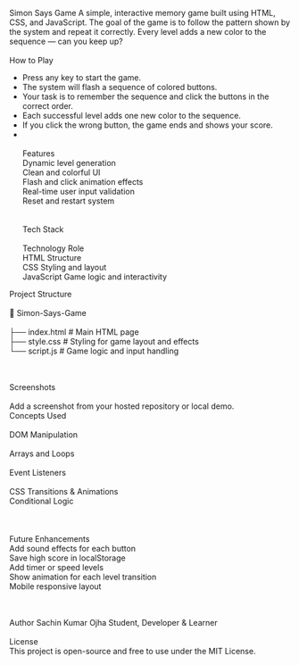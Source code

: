 Simon Says Game
A simple, interactive memory game built using HTML, CSS, and JavaScript. The goal of the game is to follow the pattern shown by the system and repeat it correctly. Every level adds a new color to the sequence — can you keep up?
<br><br>
How to Play
- Press any key to start the game.
- The system will flash a sequence of colored buttons.
- Your task is to remember the sequence and click the buttons in the correct order.
- Each successful level adds one new color to the sequence.
- If you click the wrong button, the game ends and shows your score.
- <br><br>
Features<br>
Dynamic level generation<br>
Clean and colorful UI<br>
Flash and click animation effects<br>
Real-time user input validation<br>
Reset and restart system<br>
<br><br>
Tech Stack<br><br>
Technology                  Role<br>
HTML                        Structure<br>
CSS                          Styling and layout<br>
JavaScript                    Game logic and interactivity<br>

Project Structure<br><br>
📁 Simon-Says-Game<br><br>
├── index.html       # Main HTML page<br>
├── style.css        # Styling for game layout and effects<br>
└── script.js        # Game logic and input handling<br>

<br><br>
Screenshots<br><br>
Add a screenshot from your hosted repository or local demo.
<br>
Concepts Used<br><br>
DOM Manipulation<br><br>
Arrays and Loops<br><br>
Event Listeners<br><br>
CSS Transitions & Animations<br>
Conditional Logic<br><br>
<br><br>
Future Enhancements<br>
Add sound effects for each button<br>
Save high score in localStorage<br>
Add timer or speed levels<br>
Show animation for each level transition<br>
Mobile responsive layout<br>

<br><br>
Author
Sachin Kumar Ojha
Student, Developer & Learner
<br><br>
License<br>
This project is open-source and free to use under the MIT License.
